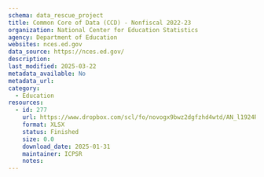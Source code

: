```yaml
---
schema: data_rescue_project 
title: Common Core of Data (CCD) - Nonfiscal 2022-23
organization: National Center for Education Statistics
agency: Department of Education
websites: nces.ed.gov
data_source: https://nces.ed.gov/
description: 
last_modified: 2025-03-22
metadata_available: No
metadata_url: 
category:
  - Education 
resources:
  - id: 277
    url: https://www.dropbox.com/scl/fo/novogx9bwz2dgfzhd4wtd/AN_l1924ROINwkuLAXEyMfA?rlkey=77xdhzktue0emo1mec8qnosor&dl=0
    format: XLSX
    status: Finished
    size: 0.0
    download_date: 2025-01-31
    maintainer: ICPSR
    notes: 
---
```

